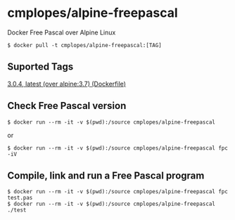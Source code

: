 # cmplopes/alpine-freepascal
Docker Free Pascal over Alpine Linux

```
$ docker pull -t cmplopes/alpine-freepascal:[TAG]
```

## Suported Tags

[3.0.4, latest (over alpine:3.7) (Dockerfile)](https://github.com/cmplopes/alpine-freepascal/blob/master/3.0.4/Dockerfile)

## Check Free Pascal version
```
$ docker run --rm -it -v $(pwd):/source cmplopes/alpine-freepascal
```
or
```
$ docker run --rm -it -v $(pwd):/source cmplopes/alpine-freepascal fpc -iV
```

## Compile, link and run a Free Pascal program
```
$ docker run --rm -it -v $(pwd):/source cmplopes/alpine-freepascal fpc test.pas
$ docker run --rm -it -v $(pwd):/source cmplopes/alpine-freepascal ./test
```
